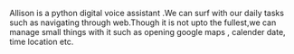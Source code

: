 Allison is a python digital voice assistant .We can surf with our daily tasks such as navigating through web.Though it is not upto the fullest,we can manage small things with it such
as  opening google maps , calender date, time location etc.
